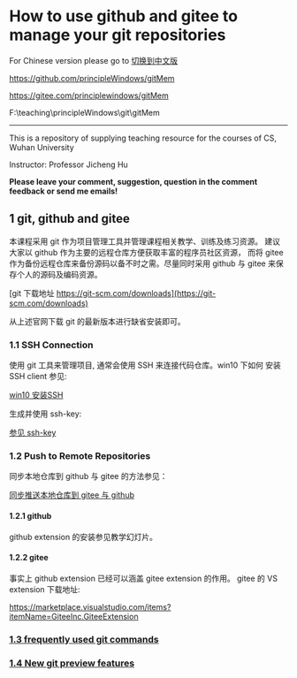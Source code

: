 # How to use github and gitee to manage your git repositories

For Chinese version please go to [切换到中文版](readme_cn.md)

[^_^]:
https://github.com/principleWindows/gitMem

[^_^]:
https://gitee.com/principlewindows/gitMem

[^_^]:
F:\teaching\principleWindows\git\gitMem

************************************

This is a repository of supplying teaching resource for the courses of CS, 
Wuhan University

Instructor: Professor Jicheng Hu

**Please leave your comment, suggestion, question in the comment feedback or send me emails!**

## 1 git, github and gitee

本课程采用 git 作为项目管理工具并管理课程相关教学、训练及练习资源。
建议大家以 github 作为主要的远程仓库方便获取丰富的程序员社区资源，
而将 gitee 作为备份远程仓库来备份源码以备不时之需。尽量同时采用 github 
与 gitee 来保存个人的源码及编码资源。

[git 下载地址 https://git-scm.com/downloads](https://git-scm.com/downloads)

从上述官网下载 git 的最新版本进行缺省安装即可。

### 1.1 SSH Connection

使用 git 工具来管理项目, 通常会使用 SSH 来连接代码仓库。win10 下如何
安装 SSH client 参见:

[win10 安装SSH](connection/ssh_client.md)


生成并使用 ssh-key:

[参见 ssh-key](connection/ssh_gitee.md)


### 1.2 Push to Remote Repositories

同步本地仓库到 github 与 gitee 的方法参见：

[同步推送本地仓库到 gitee 与 github](connection/gitee_n_github.md)

#### 1.2.1  github

github extension 的安装参见教学幻灯片。

#### 1.2.2  gitee

事实上 github extension 已经可以涵盖 gitee extension 的作用。
gitee 的 VS extension 下载地址:

https://marketplace.visualstudio.com/items?itemName=GiteeInc.GiteeExtension


### [1.3 frequently used git commands](commands/frequentlyUsed.md)

### [1.4 New git preview features](commands/preview_features.md)

